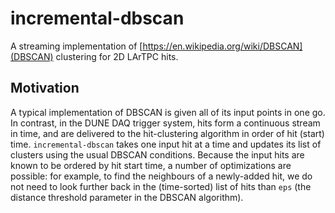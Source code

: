 # incremental-dbscan

A streaming implementation of [https://en.wikipedia.org/wiki/DBSCAN](DBSCAN) clustering for 2D LArTPC hits.

## Motivation

A typical implementation of DBSCAN is given all of its input points in one go. In contrast, in the DUNE DAQ trigger system, hits form a continuous stream in time, and are delivered to the hit-clustering algorithm in order of hit (start) time. `incremental-dbscan` takes one input hit at a time and updates its list of clusters using the usual DBSCAN conditions. Because the input hits are known to be ordered by hit start time, a number of optimizations are possible: for example, to find the neighbours of a newly-added hit, we do not need to look further back in the (time-sorted) list of hits than `eps` (the distance threshold parameter in the DBSCAN algorithm).
